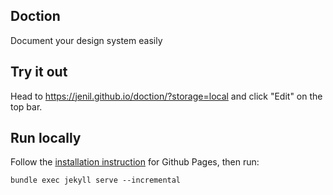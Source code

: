Doction
---

Document your design system easily

## Try it out

Head to https://jenil.github.io/doction/?storage=local and click "Edit" on the top bar.


## Run locally

Follow the [installation instruction](https://help.github.com/articles/setting-up-your-github-pages-site-locally-with-jekyll/) for Github Pages, then run:
```
bundle exec jekyll serve --incremental
```
